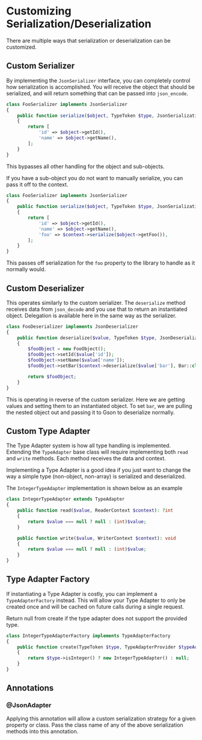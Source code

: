 Customizing Serialization/Deserialization
=========================================

There are multiple ways that serialization or deserialization can be
customized.

Custom Serializer
-----------------

By implementing the `JsonSerializer` interface, you can completely
control how serialization is accomplished.  You will receive the
object that should be serialized, and will return something that can
be passed into `json_encode`.

```php
class FooSerializer implements JsonSerializer
{
    public function serialize($object, TypeToken $type, JsonSerializationContext $context)
    {
        return [
            'id' => $object->getId(),
            'name' => $object->getName(),
        ];
    }
}
```

This bypasses all other handling for the object and sub-objects.

If you have a sub-object you do not want to manually serialize, you can
pass it off to the context.

```php
class FooSerializer implements JsonSerializer
{
    public function serialize($object, TypeToken $type, JsonSerializationContext $context)
    {
        return [
            'id' => $object->getId(),
            'name' => $object->getName(),
            'foo' => $context->serialize($object->getFoo()),
        ];
    }
}
```

This passes off serialization for the `foo` property to the library to
handle as it normally would.

Custom Deserializer
-------------------

This operates similarly to the custom serializer.  The `deserialize`
method receives data from `json_decode` and you use that to return an
instantiated object.  Delegation is available here in the same way
as the serializer.

```php
class FooDeserializer implements JsonDeserializer
{
    public function deserialize($value, TypeToken $type, JsonDeserializationContext $context)
    {
        $fooObject = new FooObject();
        $fooObject->setId($value['id']);
        $fooObject->setName($value['name']);
        $fooObject->setBar($context->deserialize($value['bar'], Bar::class));

        return $fooObject;
    }
}
```

This is operating in reverse of the custom serializer.  Here we are
getting values and setting them to an instantiated object.  To set
`bar`, we are pulling the nested object out and passing it to Gson
to deserialize normally.

Custom Type Adapter
-------------------

The Type Adapter system is how all type handling is implemented.
Extending the `TypeAdapter` base class will require implementing both
`read` and `write` methods. Each method receives the data and context.

Implementing a Type Adapter is a good idea if you just want to change
the way a simple type (non-object, non-array) is serialized and
deserialized.

The `IntegerTypeAdapter` implementation is shown below as an example

```php
class IntegerTypeAdapter extends TypeAdapter
{
    public function read($value, ReaderContext $context): ?int
    {
        return $value === null ? null : (int)$value;
    }

    public function write($value, WriterContext $context): void
    {
        return $value === null ? null : (int)$value;
    }
}
```

Type Adapter Factory
--------------------

If instantiating a Type Adapter is costly, you can implement a
`TypeAdapterFactory` instead.  This will allow your Type Adapter to
only be created once and will be cached on future calls during a
single request.

Return null from create if the type adapter does not support the
provided type.

```php
class IntegerTypeAdapterFactory implements TypeAdapterFactory
{
    public function create(TypeToken $type, TypeAdapterProvider $typeAdapterProvider): ?TypeAdapter
    {
        return $type->isInteger() ? new IntegerTypeAdapter() : null;
    }
}
```

Annotations
-----------

### @JsonAdapter

Applying this annotation will allow a custom serialization strategy
for a given property or class.  Pass the class name of any of the above
serialization methods into this annotation.
